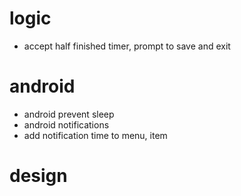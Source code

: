 # logic

- accept half finished timer, prompt to save and exit

# android
- android prevent sleep 
- android notifications
- add notification time to menu, item

# design


